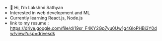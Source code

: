 - 👋 Hi, I’m Lakshmi Sathyan
- Interested in web development and ML 
- Currently learning React.js, Node.js 
- link to my resume : https://drive.google.com/file/d/19sr_F4KY2Gp7yu0Uw1g4GloPHBi3Y0dw/view?usp=drivesdk

